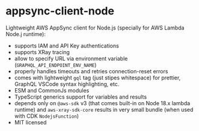 # appsync-client-node

Lightweight AWS AppSync client for Node.js (specially for AWS Lambda Node.j runtime):

- supports IAM and API Key authentications
- supports XRay tracing
- allow to specify URL via environment variable (`GRAPHQL_API_ENDPOINT_ENV_NAME`)
- properly handles timeouts and retries connection-reset errors
- comes with lightweight `gql` tag (just stipes whitespace) for prettier, GraphQL VSCode syntax highlighting, etc.
- ESM and CommonJs modules
- TypeScript generics support for variables and results
- depends only on `@aws-sdk` v3 (that comes built-in on Node 18.x lambda runtime) and `aws-xray-sdk-core` results in very small bundle (when used with CDK `NodejsFunction`)
- MIT licensed
